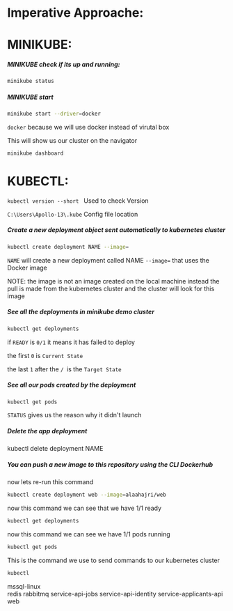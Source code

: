 # Imperative Approache:
#   MINIKUBE:
#####  MINIKUBE check if its up and running: 
```sh
minikube status
``` 
##### MINIKUBE start 
```sh
minikube start --driver=docker 
``` 
```docker``` because we will use docker instead of virutal box

This will show us our cluster on the navigator
```sh
minikube dashboard
``` 
# KUBECTL:

`kubectl version --short ` Used to check Version

`C:\Users\Apollo-13\.kube` Config file location 
##### Create a new deployment object sent automatically to kubernetes cluster 
```sh
kubectl create deployment NAME --image= 
``` 
```NAME``` will create a new deployment called NAME 
```--image=``` that uses the Docker image 

NOTE: the image is not an image created on the local machine instead the pull is made from the kubernetes cluster and the cluster will look for this image 

##### See all the deployments in minikube demo cluster
```sh
kubectl get deployments
``` 
if `READY` is `0/1` it means it has failed to deploy

the first `0` is `Current State`

the last `1` after the `/ `is the `Target State`


##### See all our pods created by the deployment 
```sh
kubectl get pods
``` 
`STATUS` gives us the reason why it didn't launch 

##### Delete the app deployment 
kubectl delete deployment NAME

#####   You can push a new image to this repository using the CLI Dockerhub


now lets re-run this command 
```sh
kubectl create deployment web --image=alaahajri/web
``` 
now this command we can see that we have 1/1 ready 
```sh
kubectl get deployments
``` 
now this command we can see we have 1/1 pods running
```sh
kubectl get pods
``` 


This is the command we use to send commands to our kubernetes cluster
```sh
kubectl 
``` 





mssql-linux  
redis
rabbitmq
service-api-jobs
service-api-identity
service-applicants-api 
web





































